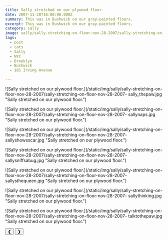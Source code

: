 ```yaml
---
title: Sally stretched on our plywood floor.
date: 2007-11-28T16:00:00.000Z
summary: This was in Bushwick on our gray-painted floors.
excerpt: This was in Bushwick on our gray-painted floors.
category: sally
image: sally/sally-stretching-on-floor-nov-28-2007/sally-stretching-on-floor-nov-28-2007-sally_thepaw.jpg
tags:
  - post 
  - cats 
  - Sally
  - NYC
  - Brooklyn
  - Bushwick
  - 181 Irving Avenue

---
```


<div id="viewport">

![Sally stretched on our plywood floor.](/static/img/sally/sally-stretching-on-floor-nov-28-2007/sally-stretching-on-floor-nov-28-2007-
sally_thepaw.jpg "Sally stretched on our plywood floor.")

![Sally stretched on our plywood floor.](/static/img/sally/sally-stretching-on-floor-nov-28-2007/sally-stretching-on-floor-nov-28-2007-
sallynaps.jpg "Sally stretched on our plywood floor.")

![Sally stretched on our plywood floor.](/static/img/sally/sally-stretching-on-floor-nov-28-2007/sally-stretching-on-floor-nov-28-2007-
sallyshowsscar.jpg "Sally stretched on our plywood floor.")

![Sally stretched on our plywood floor.](/static/img/sally/sally-stretching-on-floor-nov-28-2007/sally-stretching-on-floor-nov-28-2007-
sallysniffsabug.jpg "Sally stretched on our plywood floor.")

![Sally stretched on our plywood floor.](/static/img/sally/sally-stretching-on-floor-nov-28-2007/sally-stretching-on-floor-nov-28-2007-
sallysthequeen.jpg "Sally stretched on our plywood floor.")

![Sally stretched on our plywood floor.](/static/img/sally/sally-stretching-on-floor-nov-28-2007/sally-stretching-on-floor-nov-28-2007-
sallythinking.jpg "Sally stretched on our plywood floor.")

![Sally stretched on our plywood floor.](/static/img/sally/sally-stretching-on-floor-nov-28-2007/sally-stretching-on-floor-nov-28-2007-
talktothepaw.jpg "Sally stretched on our plywood floor.")

</div>
<div class="flex row-reverse space-between">
  <div id="caption"></div>
  <div class="prevnext-container">
    <button id="buttonPrevious">&#10094;</button>
    <button id="buttonNext">&#10095;</button>
  </div>
</div>